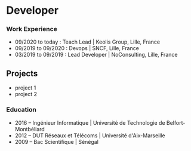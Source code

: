 # Developer

### Work Experience
- 09/2020 to today : Teach Lead | Keolis Group, Lille, France
- 09/2019 to 09/2020 : Devops | SNCF, Lille, France
- 03/2019 to 09/2019 : Lead Developer | NoConsulting, Lille, France

## Projects 
- project 1
- project 2

### Education
- 2016 – Ingénieur Informatique | Université de Technologie de Belfort-Montbéliard
- 2012 – DUT Réseaux et Télécoms | Université d'Aix-Marseille
- 2009 – Bac Scientifique | Sénégal
  
